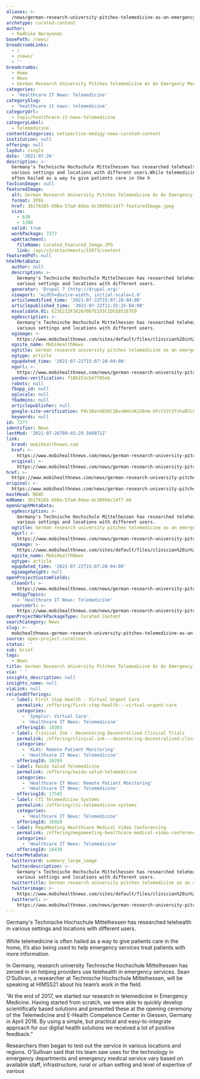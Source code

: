 ```yaml
---
aliases: >-
  /news/german-research-university-pitches-telemedicine-as-an-emergency-medical-tool
archetype: curated-content
author:
  - Radhika Narayanan
basePath: /news/
breadcrumbLinks:
  - /
  - /news/
  - ''
breadcrumbs:
  - Home
  - News
  - German Research University Pitches Telemedicine As An Emergency Medical Tool
categories:
  - 'Healthcare IT News: Telemedicine'
categorySlug:
  - 'healthcare it news: telemedicine'
categoryUrl:
  - topic/healthcare-it-news-telemedicine
categoryLabel:
  - Telemedicine
contentCategories: netspective-medigy-news-curated-content
institution: null
offering: null
layOut: single
date: '2021-07-26'
description: >-
  Germany's Technische Hochschule Mittelhessen has researched telehealth in
  various settings and locations with different users.While telemedicine is
  often hailed as a way to give patients care in the h
favIconImage: null
featuredImage:
  alt: German Research University Pitches Telemedicine As An Emergency Medical Tool
  format: JPEG
  href: 3b176165-b98a-57ad-8dea-dc30956c14f7-featuredImage.jpeg
  size:
    - 630
    - 1200
  valid: true
  workPackage: 7277
  wpAttachment:
    fileName: Curated_Featured_Image.JPG
    link: /api/v3/attachments/15973/content
featuredPdf: null
htmlMetaData:
  author: null
  description: >-
    Germany's Technische Hochschule Mittelhessen has researched telehealth in
    various settings and locations with different users.
  generator: 'Drupal 7 (http://drupal.org)'
  viewport: 'width=device-width, initial-scale=1.0'
  articlemodified_time: '2021-07-22T15:07:28-04:00'
  articlepublished_time: '2021-07-22T11:55:25-04:00'
  msvalidate.01: E23E222F362070D7E155C1DCE851E7E9
  ogdescription: >-
    Germany's Technische Hochschule Mittelhessen has researched telehealth in
    various settings and locations with different users.
  ogimage: >-
    https://www.mobihealthnews.com/sites/default/files/clinician%20in%20home%20%28supersizer0.JPG
  ogsite_name: MobiHealthNews
  ogtitle: German research university pitches telemedicine as an emergency medical tool
  ogtype: article
  ogupdated_time: '2021-07-22T15:07:28-04:00'
  ogurl: >-
    https://www.mobihealthnews.com/news/german-research-university-pitches-telemedicine-emergency-medical-tool
  yandex-verification: f18b253cb47f85eb
  robots: null
  fbapp_id: null
  oglocale: null
  fbadmins: null
  articlepublisher: null
  google-site-verification: F0c38at4EUXC1BvxWmtxK1X8nm-XFctV2t3TvhaB7L8
  keywords: null
id: 7277
identifier: News
lastMod: '2021-07-26T09:45:29.560071Z'
link:
  brand: mobihealthnews.com
  href: >-
    https://www.mobihealthnews.com/news/german-research-university-pitches-telemedicine-emergency-medical-tool
  original: >-
    https://www.mobihealthnews.com/news/german-research-university-pitches-telemedicine-emergency-medical-tool
href: >-
  https://www.mobihealthnews.com/news/german-research-university-pitches-telemedicine-emergency-medical-tool
original: >-
  https://www.mobihealthnews.com/news/german-research-university-pitches-telemedicine-emergency-medical-tool
mastHead: NEWS
mdName: 3b176165-b98a-57ad-8dea-dc30956c14f7.md
openGraphMetaData:
  ogdescription: >-
    Germany's Technische Hochschule Mittelhessen has researched telehealth in
    various settings and locations with different users.
  ogtitle: German research university pitches telemedicine as an emergency medical tool
  ogurl: >-
    https://www.mobihealthnews.com/news/german-research-university-pitches-telemedicine-emergency-medical-tool
  ogimage: >-
    https://www.mobihealthnews.com/sites/default/files/clinician%20in%20home%20%28supersizer0.JPG
  ogsite_name: MobiHealthNews
  ogtype: article
  ogupdated_time: '2021-07-22T15:07:28-04:00'
  ogimageheight: null
openProjectCustomFields:
  cleanUrl: >-
    https://www.mobihealthnews.com/news/german-research-university-pitches-telemedicine-emergency-medical-tool
  medigyTopics:
    - 'Healthcare IT News: Telemedicine'
  sourceUrl: >-
    https://www.mobihealthnews.com/news/german-research-university-pitches-telemedicine-emergency-medical-tool
openProjectWorkPackageType: Curated Content
searchCategory: News
slug: >-
  mobihealthnews-german-research-university-pitches-telemedicine-as-an-emergency-medical-tool
source: open-project-curations
status: ''
sub: brief
tags:
  - News
title: German Research University Pitches Telemedicine As An Emergency Medical Tool
via: ' '
insights_description: null
insights_name: null
viaLink: null
relatedOfferings:
  - label: First Stop Health - Virtual Urgent Care
    permalink: /offering/first-stop-health---virtual-urgent-care
    categories:
      - 'Symplur: Virtual Care'
      - 'Healthcare IT News: Telemedicine'
    offeringId: 18303
  - label: Clinical Ink - Decentering Decentralized Clinical Trials
    permalink: /offering/clinical-ink---decentering-decentralized-clinical-trials
    categories:
      - 'KLAS: Remote Patient Monitoring'
      - 'Healthcare IT News: Telemedicine'
    offeringId: 18293
  - label: Kwido Salud Telemedicine
    permalink: /offering/kwido-salud-telemedicine
    categories:
      - 'Healthcare IT News: Remote Patient Monitoring'
      - 'Healthcare IT News: Telemedicine'
    offeringId: 17545
  - label: CTI Telemedicine Systems
    permalink: /offering/cti-telemedicine-systems
    categories:
      - 'Healthcare IT News: Telemedicine'
    offeringId: 16920
  - label: MegaMeeting Healthcare Medical Video Conferencing
    permalink: /offering/megameeting-healthcare-medical-video-conferencing
    categories:
      - 'Healthcare IT News: Telemedicine'
    offeringId: 16438
twitterMetaData:
  twittercard: summary_large_image
  twitterdescription: >-
    Germany's Technische Hochschule Mittelhessen has researched telehealth in
    various settings and locations with different users.
  twittertitle: German research university pitches telemedicine as an emergency medical tool
  twitterimage: >-
    https://www.mobihealthnews.com/sites/default/files/clinician%20in%20home%20%28supersizer0.JPG
  twitterurl: >-
    https://www.mobihealthnews.com/news/german-research-university-pitches-telemedicine-emergency-medical-tool
---
```

<p>Germany's Technische Hochschule Mittelhessen has researched telehealth in various settings and locations with different users.<br><br>While telemedicine is often hailed as a way to give patients care in the home, it’s also being used to help emergency services treat patients with more information.&nbsp;</p><p>In Germany, research university Technische Hochschule Mittelhessen has zeroed in on helping providers use telehealth in emergency services. Sean O’Sullivan, a researcher at Technische Hochschule Mittelhessen, will be speaking at HIMSS21 about his team’s work in the field.&nbsp;</p><p>“At the end of 2017, we started our research in telemedicine in Emergency Medicine. Having started from scratch, we were able to quickly develop scientifically based solutions and presented these at the opening ceremony of the Telemedicine and E-Health Competence Center in Giessen, Germany in April 2018. By using a simple, but practical and easy-to-integrate approach for our digital health solutions we received a lot of positive feedback.”</p><p>Researchers then began to test out the service in various locations and regions. O’Sullivan said that his team saw uses for the technology in emergency departments and emergency medical service vary based on available staff, infrastructure, rural or urban setting and level of expertise of various</p>
